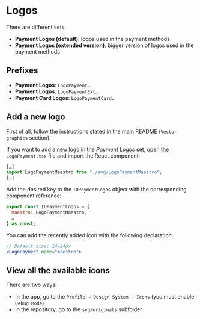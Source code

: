 # Logos
There are different sets:
* **Payment Logos (default)**: logos used in the payment methods
* **Payment Logos (extended version)**: bigger version of logos used in the payment methods

## Prefixes
- **Payment Logos**: `LogoPayment…`
- **Payment Logos**: `LogoPaymentExt…`
- **Payment Card Logos**: `LogoPaymentCard…`

## Add a new logo
First of all, follow the instructions stated in the main README (`Vector graphics` section).

If you want to add a new logo in the _Payment Logos_ set, open the `LogoPayment.tsx` file and import the React component:
```jsx
[…]
import LogoPaymentMaestro from "./svg/LogoPaymentMaestro";
[…]
```
Add the desired key to the `IOPaymentLogos` object with the corresponding component reference:
```jsx
export const IOPaymentLogos = {
  maestro: LogoPaymentMaestro,
  …
} as const;
```
You can add the recently added icon with the following declaration:
```jsx
// Default size: 24×24px
<LogoPayment name="maestro">
```

## View all the available icons
There are two ways:
- In the app, go to the `Profile → Design System → Icons` (you must enable `Debug Mode`)
- In the repository, go to the `svg/originals` subfolder
